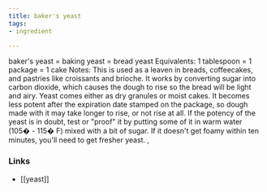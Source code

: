```yaml
---
title: baker's yeast
tags:
- ingredient

---
```

baker's yeast = baking yeast = bread yeast Equivalents: 1 tablespoon = 1 package = 1 cake Notes: This is used as a leaven in breads, coffeecakes, and pastries like croissants and brioche. It works by converting sugar into carbon dioxide, which causes the dough to rise so the bread will be light and airy. Yeast comes either as dry granules or moist cakes. It becomes less potent after the expiration date stamped on the package, so dough made with it may take longer to rise, or not rise at all. If the potency of the yeast is in doubt, test or "proof" it by putting some of it in warm water (105� - 115� F) mixed with a bit of sugar. If it doesn't get foamy within ten minutes, you'll need to get fresher yeast. ,

### Links

* [[yeast]]
